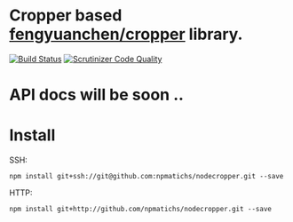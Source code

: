 # Cropper based [fengyuanchen/cropper](https://github.com/fengyuanchen/cropper) library.

[![Build Status](https://scrutinizer-ci.com/g/npmatichs/nodecropper/badges/build.png?b=master)](https://scrutinizer-ci.com/g/npmatichs/nodecropper/build-status/master)
[![Scrutinizer Code Quality](https://scrutinizer-ci.com/g/npmatichs/nodecropper/badges/quality-score.png?b=master)](https://scrutinizer-ci.com/g/npmatichs/nodecropper/?branch=master)

# API docs will be soon ..

# Install

SSH: 
``` 
npm install git+ssh://git@github.com:npmatichs/nodecropper.git --save
```

HTTP:

```
npm install git+http://github.com/npmatichs/nodecropper.git --save
```